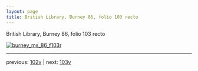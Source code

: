 ```yaml
---
layout: page
title: British Library, Burney 86, folio 103 recto
---
```


British Library, Burney 86, folio 103 recto

[![burney_ms_86_f103r](http://www.homermultitext.org/iipsrv?IIIF=/project/homer/pyramidal/deepzoom/bl/burney86imgs/v1/burney_ms_86_f103r.tif/full/800,/0/default.jpg)](http://www.homermultitext.org/ict2/?urn=urn:cite2:bl:burney86imgs.v1:burney_ms_86_f103r) 

---

previous:  [102v](../102v/) | next: [103v](../103v/)